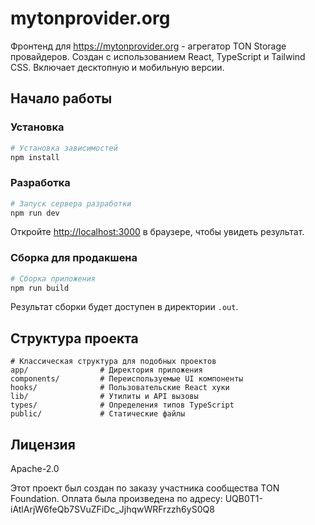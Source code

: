 # mytonprovider.org

Фронтенд для https://mytonprovider.org - агрегатор TON Storage провайдеров. Создан с использованием React, TypeScript и Tailwind CSS. Включает десктопную и мобильную версии.

## Начало работы


### Установка

```bash
# Установка зависимостей
npm install
```

### Разработка

```bash
# Запуск сервера разработки
npm run dev
```

Откройте [http://localhost:3000](http://localhost:3000) в браузере, чтобы увидеть результат.

### Сборка для продакшена

```bash
# Сборка приложения
npm run build
```

Результат сборки будет доступен в директории `.out`.

## Структура проекта

```
# Классическая структура для подобных проектов
app/                # Директория приложения
components/         # Переиспользуемые UI компоненты
hooks/              # Пользовательские React хуки
lib/                # Утилиты и API вызовы
types/              # Определения типов TypeScript
public/             # Статические файлы
```

## Лицензия

Apache-2.0



Этот проект был создан по заказу участника сообщества TON Foundation.
Оплата была произведена по адресу:
UQB0T1-iAtlArjW6feQb7SVuZFiDc_JjhqwWRFrzzh6yS0Q8
